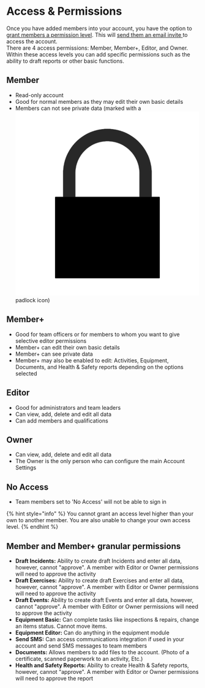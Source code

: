 # Access & Permissions

Once you have added members into your account, you have the option to [grant members a permission level](../user-access/permissions.md). This will [send them an email invite ](../user-access/inviting-new-users.md)to access the account.  
There are 4 access permissions: Member, Member+, Editor, and Owner. Within these access levels you can add specific permissions such as the ability to draft reports or other basic functions.

## Member

* Read-only account
* Good for normal members as they may edit their own basic details
* Members can not see private data \(marked with a ![Image Placeholder](../.gitbook/assets/padlock-icon.png) padlock icon\)

## Member+

* Good for team officers or for members to whom you want to give selective editor permissions
* Member+ can edit their own basic details
* Member+ can see private data
* Member+ may also be enabled to edit: Activities, Equipment, Documents, and Health & Safety reports depending on the options selected

## Editor

* Good for administrators and team leaders
* Can view, add, delete and edit all data
* Can add members and qualifications

## Owner

* Can view, add, delete and edit all data
* The Owner is the only person who can configure the main Account Settings

## No Access

* Team members set to 'No Access' will not be able to sign in

{% hint style="info" %}
You cannot grant an access level higher than your own to another member. You are also unable to change your own access level.
{% endhint %}

## Member and Member+ granular permissions

* **Draft Incidents:** Ability to create draft Incidents and enter all data, however, cannot "approve". A member with Editor or Owner permissions will need to approve the activity 
* **Draft Exercises:** Ability to create draft Exercises and enter all data, however, cannot "approve". A member with Editor or Owner permissions will need to approve the activity 
* **Draft Events:** Ability to create draft Events and enter all data, however, cannot "approve". A member with Editor or Owner permissions will need to approve the activity 
* **Equipment Basic:** Can complete tasks like inspections & repairs, change an items status. Cannot move items.  
* **Equipment Editor:** Can do anything in the equipment module 
* **Send SMS:** Can access communications integration if used in your account and send SMS messages to team members 
* **Documents:** Allows members to add files to the account. \(Photo of a certificate, scanned paperwork to an activity, Etc.\) 
* **Health and Safety Reports:** Ability to create Health & Safety reports, however, cannot "approve". A member with Editor or Owner permissions will need to approve the report 

